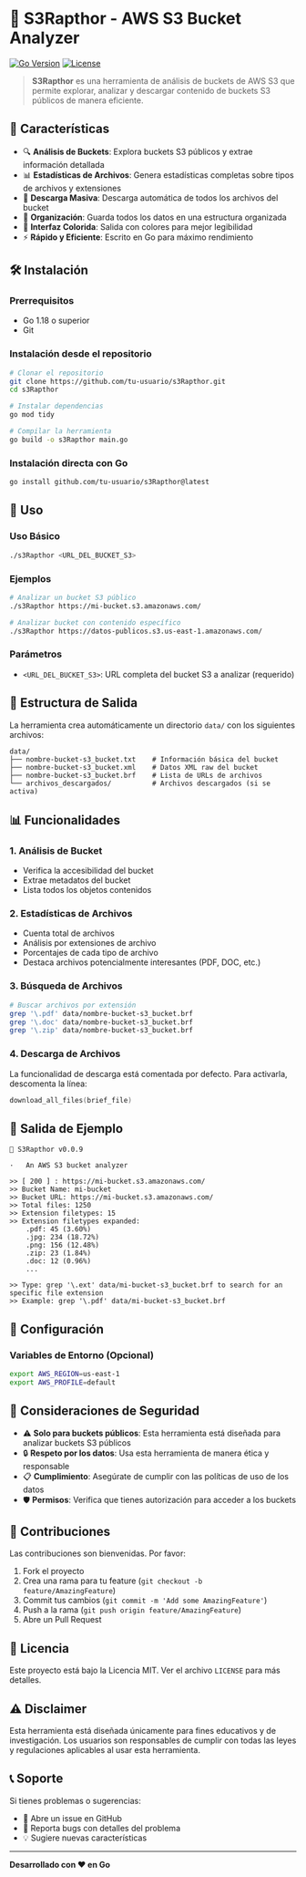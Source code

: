 # 🚀 S3Rapthor - AWS S3 Bucket Analyzer

[![Go Version](https://img.shields.io/badge/Go-1.18+-blue.svg)](https://golang.org/)
[![License](https://img.shields.io/badge/License-MIT-green.svg)](LICENSE)

> **S3Rapthor** es una herramienta de análisis de buckets de AWS S3 que permite explorar, analizar y descargar contenido de buckets S3 públicos de manera eficiente.

## 🎯 Características

- 🔍 **Análisis de Buckets**: Explora buckets S3 públicos y extrae información detallada
- 📊 **Estadísticas de Archivos**: Genera estadísticas completas sobre tipos de archivos y extensiones
- 💾 **Descarga Masiva**: Descarga automática de todos los archivos del bucket
- 📁 **Organización**: Guarda todos los datos en una estructura organizada
- 🎨 **Interfaz Colorida**: Salida con colores para mejor legibilidad
- ⚡ **Rápido y Eficiente**: Escrito en Go para máximo rendimiento

## 🛠️ Instalación

### Prerrequisitos

- Go 1.18 o superior
- Git

### Instalación desde el repositorio

```bash
# Clonar el repositorio
git clone https://github.com/tu-usuario/s3Rapthor.git
cd s3Rapthor

# Instalar dependencias
go mod tidy

# Compilar la herramienta
go build -o s3Rapthor main.go
```

### Instalación directa con Go

```bash
go install github.com/tu-usuario/s3Rapthor@latest
```

## 📖 Uso

### Uso Básico

```bash
./s3Rapthor <URL_DEL_BUCKET_S3>
```

### Ejemplos

```bash
# Analizar un bucket S3 público
./s3Rapthor https://mi-bucket.s3.amazonaws.com/

# Analizar bucket con contenido específico
./s3Rapthor https://datos-publicos.s3.us-east-1.amazonaws.com/
```

### Parámetros

- `<URL_DEL_BUCKET_S3>`: URL completa del bucket S3 a analizar (requerido)

## 📁 Estructura de Salida

La herramienta crea automáticamente un directorio `data/` con los siguientes archivos:

```
data/
├── nombre-bucket-s3_bucket.txt    # Información básica del bucket
├── nombre-bucket-s3_bucket.xml    # Datos XML raw del bucket
├── nombre-bucket-s3_bucket.brf    # Lista de URLs de archivos
└── archivos_descargados/          # Archivos descargados (si se activa)
```

## 📊 Funcionalidades

### 1. Análisis de Bucket
- Verifica la accesibilidad del bucket
- Extrae metadatos del bucket
- Lista todos los objetos contenidos

### 2. Estadísticas de Archivos
- Cuenta total de archivos
- Análisis por extensiones de archivo
- Porcentajes de cada tipo de archivo
- Destaca archivos potencialmente interesantes (PDF, DOC, etc.)

### 3. Búsqueda de Archivos
```bash
# Buscar archivos por extensión
grep '\.pdf' data/nombre-bucket-s3_bucket.brf
grep '\.doc' data/nombre-bucket-s3_bucket.brf
grep '\.zip' data/nombre-bucket-s3_bucket.brf
```

### 4. Descarga de Archivos
La funcionalidad de descarga está comentada por defecto. Para activarla, descomenta la línea:
```go
download_all_files(brief_file)
```

## 🎨 Salida de Ejemplo

```
🚀 S3Rapthor v0.0.9

·	An AWS S3 bucket analyzer

>> [ 200 ] : https://mi-bucket.s3.amazonaws.com/
>> Bucket Name: mi-bucket
>> Bucket URL: https://mi-bucket.s3.amazonaws.com/
>> Total files: 1250
>> Extension filetypes: 15
>> Extension filetypes expanded:
	.pdf: 45 (3.60%)
	.jpg: 234 (18.72%)
	.png: 156 (12.48%)
	.zip: 23 (1.84%)
	.doc: 12 (0.96%)
	...

>> Type: grep '\.ext' data/mi-bucket-s3_bucket.brf to search for an specific file extension
>> Example: grep '\.pdf' data/mi-bucket-s3_bucket.brf
```

## 🔧 Configuración

### Variables de Entorno (Opcional)

```bash
export AWS_REGION=us-east-1
export AWS_PROFILE=default
```

## 🚨 Consideraciones de Seguridad

- ⚠️ **Solo para buckets públicos**: Esta herramienta está diseñada para analizar buckets S3 públicos
- 🔒 **Respeto por los datos**: Usa esta herramienta de manera ética y responsable
- 📋 **Cumplimiento**: Asegúrate de cumplir con las políticas de uso de los datos
- 🛡️ **Permisos**: Verifica que tienes autorización para acceder a los buckets

## 🤝 Contribuciones

Las contribuciones son bienvenidas. Por favor:

1. Fork el proyecto
2. Crea una rama para tu feature (`git checkout -b feature/AmazingFeature`)
3. Commit tus cambios (`git commit -m 'Add some AmazingFeature'`)
4. Push a la rama (`git push origin feature/AmazingFeature`)
5. Abre un Pull Request

## 📝 Licencia

Este proyecto está bajo la Licencia MIT. Ver el archivo `LICENSE` para más detalles.

## ⚠️ Disclaimer

Esta herramienta está diseñada únicamente para fines educativos y de investigación. Los usuarios son responsables de cumplir con todas las leyes y regulaciones aplicables al usar esta herramienta.

## 📞 Soporte

Si tienes problemas o sugerencias:

- 📧 Abre un issue en GitHub
- 🐛 Reporta bugs con detalles del problema
- 💡 Sugiere nuevas características

---

**Desarrollado con ❤️ en Go**
